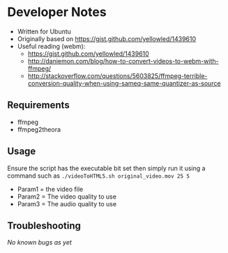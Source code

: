 # Developer Notes
* Written for Ubuntu
* Originally based on https://gist.github.com/yellowled/1439610
* Useful reading (webm):
  * https://gist.github.com/yellowled/1439610
  * http://daniemon.com/blog/how-to-convert-videos-to-webm-with-ffmpeg/
  * http://stackoverflow.com/questions/5603825/ffmpeg-terrible-conversion-quality-when-using-sameq-same-quantizer-as-source

## Requirements
* ffmpeg
* ffmpeg2theora

## Usage
Ensure the script has the executable bit set then simply run it using a command such as
```./videoToHTML5.sh original_video.mov 25 5```
* Param1 = the video file
* Param2 = The video quality to use
* Param3 = The audio quality to use

## Troubleshooting
*No known bugs as yet*
